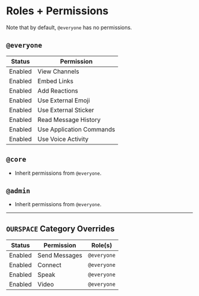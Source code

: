 # Roles + Permissions

Note that by default, `@everyone` has no permissions.

## `@everyone`

| Status  | Permission               |
|---------|--------------------------|
| Enabled | View Channels            |
| Enabled | Embed Links              |
| Enabled | Add Reactions            |
| Enabled | Use External Emoji       |
| Enabled | Use External Sticker     |
| Enabled | Read Message History     |
| Enabled | Use Application Commands |
| Enabled | Use Voice Activity       |

## `@core`

- Inherit permissions from `@everyone`.

## `@admin`

- Inherit permissions from `@everyone`.

---

## `OURSPACE` Category Overrides

| Status  | Permission    | Role(s)     |
|---------|---------------|-------------|
| Enabled | Send Messages | `@everyone` |
| Enabled | Connect       | `@everyone` |
| Enabled | Speak         | `@everyone` |
| Enabled | Video         | `@everyone` |
